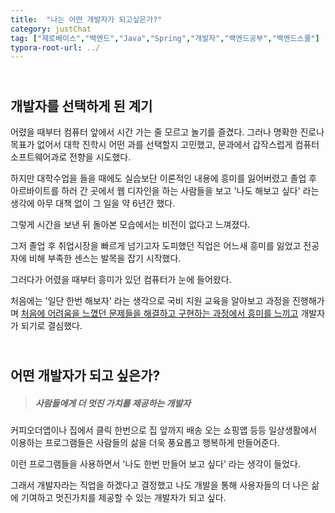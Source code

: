 ```yaml
---
title:  "나는 어떤 개발자가 되고싶은가?"
category: justChat
tag: ["제로베이스","백엔드","Java","Spring","개발자","백엔드공부","백엔드스쿨"]
typora-root-url: ../
---
```




## <br>개발자를 선택하게 된 계기

어렸을 때부터 컴퓨터 앞에서 시간 가는 줄 모르고 놀기를 즐겼다. 그러나 명확한 진로나 목표가 없어서 대학 진학시 어떤 과를 선택할지 고민했고, 문과에서 갑작스럽게 컴퓨터 소프트웨어과로 전향을 시도했다.

하지만 대학수업을 들을 때에도 실습보단 이론적인 내용에 흥미를 잃어버렸고 졸업 후 아르바이트를 하러 간 곳에서 웹 디자인을 하는 사람들을 보고 '나도 해보고 싶다' 라는 생각에 아무 대책 없이 그 일을 약 6년간 했다.

그렇게 시간을 보낸 뒤 돌아본 모습에서는 비전이 없다고 느껴졌다.

그저 졸업 후 취업시장을 빠르게 넘기고자 도피했던 직업은 어느새 흥미를 잃었고 전공자에 비해 부족한 센스는 발목을 잡기 시작했다.

그러다가 어렸을 때부터 흥미가 있던 컴퓨터가 눈에 들어왔다.

처음에는 '일단 한번 해보자' 라는 생각으로 국비 지원 교육을 알아보고 과정을 진행해가며 <u>처음에 어려움을 느꼈던 문제들을 해결하고 구현하는 과정에서 흥미를 느끼고</u> 개발자가 되기로 결심했다.



## <br>어떤 개발자가 되고 싶은가?

> ##### 사람들에게 더 멋진 가치를 제공하는 개발자



커피오더앱이나 집에서 클릭 한번으로 집 앞까지 배송 오는 쇼핑앱 등등 일상생활에서 이용하는 프로그램들은 사람들의 삶을 더욱 풍요롭고 행복하게 만들어준다.

이런 프로그램들을 사용하면서  '나도 한번 만들어 보고 싶다' 라는 생각이 들었다.

그래서 개발자라는 직업을 하겠다고 결정했고 나도 개발을 통해 사용자들의 더 나은 삶에 기여하고 멋진가치를 제공할 수 있는 개발자가 되고 싶다.
